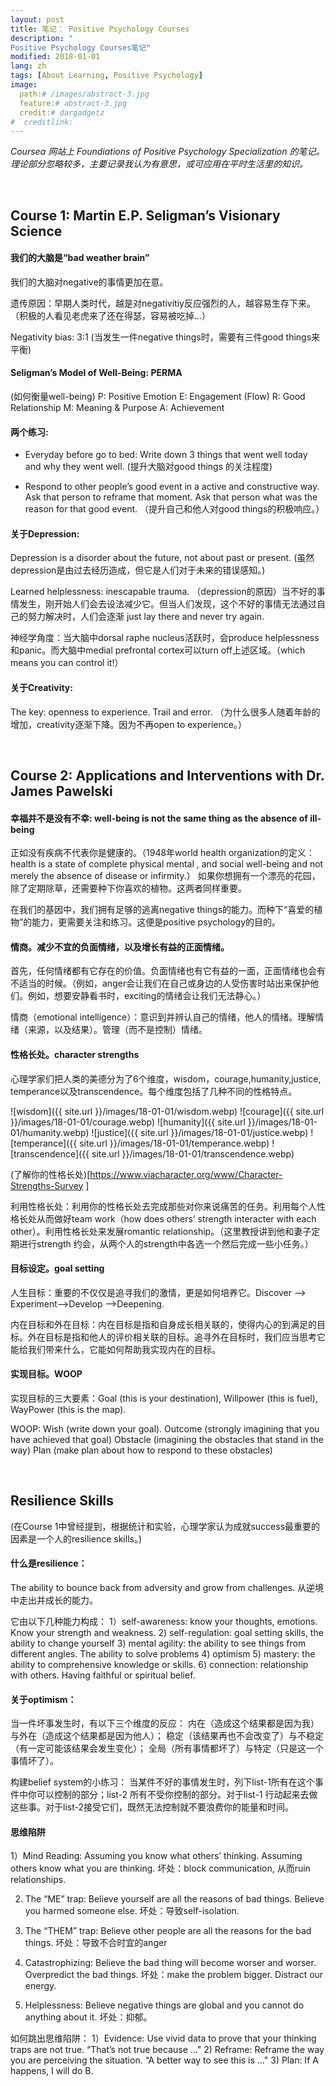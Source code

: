```yaml
---
layout: post
title: 笔记： Positive Psychology Courses
description: "
Positive Psychology Courses笔记"
modified: 2018-01-01
lang: zh
tags: [About Learning, Positive Psychology]
image:
  path:# /images/abstract-3.jpg
  feature:# abstract-3.jpg
  credit:# dargadgetz
#  creditlink:
---
```




*Coursea 网站上 Foundiations of Positive Psychology Specialization 的笔记。理论部分忽略较多，主要记录我认为有意思，或可应用在平时生活里的知识。*

&nbsp;

## Course 1: Martin E.P. Seligman’s Visionary Science

#### 我们的大脑是“bad weather brain”

我们的大脑对negative的事情更加在意。

遗传原因：早期人类时代，越是对negativitiy反应强烈的人，越容易生存下来。（积极的人看见老虎来了还在得瑟，容易被吃掉...）

Negativity bias: 3:1 (当发生一件negative things时，需要有三件good things来平衡)

#### Seligman’s Model of Well-Being: PERMA

(如何衡量well-being)
P: Positive Emotion
E: Engagement (Flow)
R: Good Relationship
M: Meaning & Purpose
A: Achievement

#### 两个练习:

* Everyday before go to bed: Write down 3 things that went well today and why they went well. (提升大脑对good things 的关注程度)

* Respond to other people’s good event in a active and constructive way. Ask that person to reframe that moment. Ask that person what was the reason for that good event. （提升自己和他人对good things的积极响应。）

#### 关于Depression:

Depression is a disorder about the future, not about past or present. (虽然depression是由过去经历造成，但它是人们对于未来的错误感知。)

 Learned helplessness: inescapable trauma. （depression的原因）当不好的事情发生，刚开始人们会去设法减少它。但当人们发现，这个不好的事情无法通过自己的努力解决时，人们会逐渐 just lay there and never try again.

神经学角度：当大脑中dorsal raphe nucleus活跃时，会produce helplessness和panic。而大脑中medial prefrontal cortex可以turn off上述区域。（which means you can control it!）


#### 关于Creativity:

The key: openness to experience. Trail and error. （为什么很多人随着年龄的增加，creativity逐渐下降。因为不再open to experience。）

&nbsp;

## Course 2: Applications and Interventions with Dr. James Pawelski

#### 幸福并不是没有不幸: well-being is not the same thing as the absence of ill-being

正如没有疾病不代表你是健康的。（1948年world health organization的定义：health is a state of complete physical mental , and social well-being and not merely the absence of disease or infirmity.） 如果你想拥有一个漂亮的花园，除了定期除草，还需要种下你喜欢的植物。这两者同样重要。

在我们的基因中，我们拥有足够的逃离negative things的能力。而种下“喜爱的植物”的能力，更需要关注和练习。这便是positive psychology的目的。

#### 情商。减少不宜的负面情绪，以及增长有益的正面情绪。

首先，任何情绪都有它存在的价值。负面情绪也有它有益的一面，正面情绪也会有不适当的时候。（例如，anger会让我们在自己或身边的人受伤害时站出来保护他们。例如，想要安静看书时，exciting的情绪会让我们无法静心。）

情商（emotional intelligence）：意识到并辨认自己的情绪，他人的情绪。理解情绪（来源，以及结果）。管理（而不是控制）情绪。

#### 性格长处。character strengths

心理学家们把人类的美德分为了6个维度，wisdom，courage,humanity,justice, temperance以及transcendence。每个维度包括了几种不同的性格特点。

![wisdom]({{ site.url }}/images/18-01-01/wisdom.webp)
![courage]({{ site.url }}/images/18-01-01/courage.webp)
![humanity]({{ site.url }}/images/18-01-01/humanity.webp)
![justice]({{ site.url }}/images/18-01-01/justice.webp)
![temperance]({{ site.url }}/images/18-01-01/temperance.webp)
![transcendence]({{ site.url }}/images/18-01-01/transcendence.webp)


(了解你的性格长处)[https://www.viacharacter.org/www/Character-Strengths-Survey ]

利用性格长处：利用你的性格长处去完成那些对你来说痛苦的任务。利用每个人性格长处从而做好team work（how does others’ strength interacter with each other）。利用性格长处来发展romantic relationship。（这里教授讲到他和妻子定期进行strength 约会，从两个人的strength中各选一个然后完成一些小任务。）

#### 目标设定。goal setting

人生目标：重要的不仅仅是追寻我们的激情，更是如何培养它。Discover —> Experiment—>Develop —>Deepening.

内在目标和外在目标：内在目标是指和自身成长相关联的，使得内心的到满足的目标。外在目标是指和他人的评价相关联的目标。追寻外在目标时，我们应当思考它能给我们带来什么，它能如何帮助我实现内在的目标。

#### 实现目标。WOOP

实现目标的三大要素：Goal (this is your destination), Willpower (this is fuel), WayPower (this is the map).

WOOP:
Wish (write down your goal).
Outcome (strongly imagining that you have achieved that goal)
Obstacle (imagining the obstacles that stand in the way)
Plan (make plan about how to respond to these obstacles)

&nbsp;

## Resilience Skills
(在Course 1中曾经提到，根据统计和实验，心理学家认为成就success最重要的因素是一个人的resilience skills。)

#### 什么是resilience：

The ability to bounce back from adversity and grow from challenges. 从逆境中走出并成长的能力。

它由以下几种能力构成：
 1）self-awareness: know your thoughts, emotions. Know your strength and weakness.
 2) self-regulation: goal setting skills, the ability to change yourself
 3) mental agility: the ability to see things from different angles. The ability to solve problems
 4) optimism
 5) mastery: the ability to comprehensive knowledge or skills.
 6) connection: relationship with others. Having faithful or spiritual belief.

#### 关于optimism：

当一件坏事发生时，有以下三个维度的反应：
内在（造成这个结果都是因为我）与外在（造成这个结果都是因为他人）；
稳定（该结果再也不会改变了）与不稳定（有一定可能该结果会发生变化）；
全局（所有事情都坏了）与特定（只是这一个事情坏了）。

构建belief system的小练习： 当某件不好的事情发生时，列下list-1所有在这个事件中你可以控制的部分；list-2 所有不受你控制的部分。对于list-1 行动起来去做这些事。对于list-2接受它们，既然无法控制就不要浪费你的能量和时间。

#### 思维陷阱

1）Mind Reading:
Assuming you know what others’ thinking. Assuming others know what you are thinking.
坏处：block communication, 从而ruin relationships.


2) The “ME” trap:
 Believe yourself are all the reasons of bad things. Believe you harmed someone else.
 坏处：导致self-isolation.


3) The “THEM” trap:
Believe other people are all the reasons for the bad things.
坏处：导致不合时宜的anger


4) Catastrophizing:
Believe the bad thing will become worser and worser. Overpredict the bad things.
坏处：make the problem bigger. Distract our energy.


5) Helplessness:
 Believe negative things are global and you cannot do anything about it.
坏处：抑郁。


如何跳出思维陷阱：
 1）Evidence:
      Use vivid data to prove that your thinking traps are not true.
      “That’s not true because …"
2) Reframe:
       Reframe the way you are perceiving the situation.
      “A better way to see this is …"
3) Plan:
       If A happens, I will do B.
